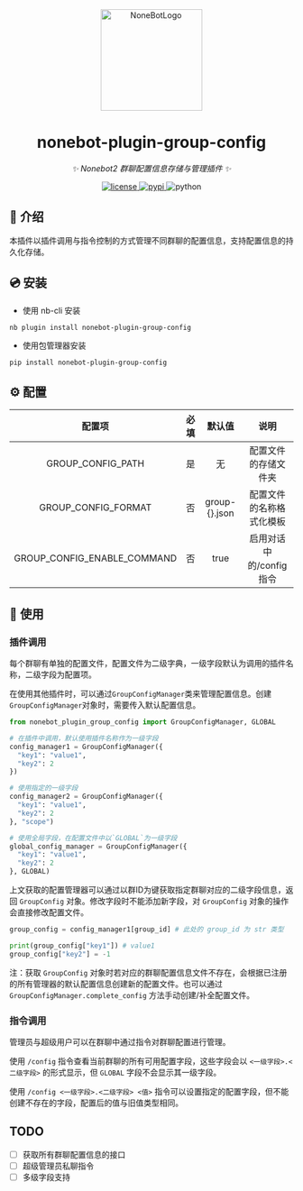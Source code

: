 <div align="center">
  <a href="https://nonebot.dev/"><img src="https://nonebot.dev/logo.png" width="180" height="180" alt="NoneBotLogo"></a>
</div>

<div align="center">

# nonebot-plugin-group-config

_✨ Nonebot2 群聊配置信息存储与管理插件 ✨_


<a href="./LICENSE">
    <img src="https://img.shields.io/github/license/USTC-XeF2/nonebot-plugin-group-config.svg" alt="license">
</a>
<a href="https://pypi.python.org/pypi/nonebot-plugin-group-config">
    <img src="https://img.shields.io/pypi/v/nonebot-plugin-group-config.svg" alt="pypi">
</a>
<img src="https://img.shields.io/badge/python-3.9+-blue.svg" alt="python">

</div>

## 📖 介绍

本插件以插件调用与指令控制的方式管理不同群聊的配置信息，支持配置信息的持久化存储。

## 💿 安装

- 使用 nb-cli 安装

```shell
nb plugin install nonebot-plugin-group-config
```

- 使用包管理器安装

```shell
pip install nonebot-plugin-group-config
```

## ⚙️ 配置

| 配置项 | 必填 | 默认值 | 说明 |
|:-----:|:----:|:----:|:----:|
| GROUP_CONFIG_PATH | 是 | 无 | 配置文件的存储文件夹 |
| GROUP_CONFIG_FORMAT | 否 | group-{}.json | 配置文件的名称格式化模板 |
| GROUP_CONFIG_ENABLE_COMMAND | 否 | true | 启用对话中的/config指令 |

## 🎉 使用
### 插件调用

每个群聊有单独的配置文件，配置文件为二级字典，一级字段默认为调用的插件名称，二级字段为配置项。

在使用其他插件时，可以通过`GroupConfigManager`类来管理配置信息。创建`GroupConfigManager`对象时，需要传入默认配置信息。

```python
from nonebot_plugin_group_config import GroupConfigManager, GLOBAL

# 在插件中调用，默认使用插件名称作为一级字段
config_manager1 = GroupConfigManager({
  "key1": "value1",
  "key2": 2
})

# 使用指定的一级字段
config_manager2 = GroupConfigManager({
  "key1": "value1",
  "key2": 2
}, "scope")

# 使用全局字段，在配置文件中以`GLOBAL`为一级字段
global_config_manager = GroupConfigManager({
  "key1": "value1",
  "key2": 2
}, GLOBAL)
```

上文获取的配置管理器可以通过以群ID为键获取指定群聊对应的二级字段信息，返回 `GroupConfig` 对象。修改字段时不能添加新字段，对 `GroupConfig` 对象的操作会直接修改配置文件。

```python
group_config = config_manager1[group_id] # 此处的 group_id 为 str 类型

print(group_config["key1"]) # value1
group_config["key2"] = -1
```

注：获取 `GroupConfig` 对象时若对应的群聊配置信息文件不存在，会根据已注册的所有管理器的默认配置信息创建新的配置文件。也可以通过 `GroupConfigManager.complete_config` 方法手动创建/补全配置文件。

### 指令调用

管理员与超级用户可以在群聊中通过指令对群聊配置进行管理。

使用 `/config` 指令查看当前群聊的所有可用配置字段，这些字段会以 `<一级字段>.<二级字段>` 的形式显示，但 `GLOBAL` 字段不会显示其一级字段。

使用 `/config <一级字段>.<二级字段> <值>` 指令可以设置指定的配置字段，但不能创建不存在的字段，配置后的值与旧值类型相同。

## TODO

- [ ] 获取所有群聊配置信息的接口
- [ ] 超级管理员私聊指令
- [ ] 多级字段支持

